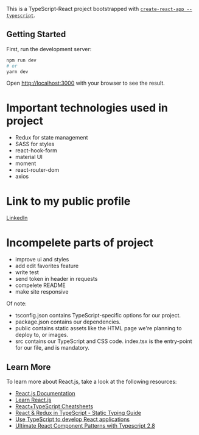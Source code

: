 This is a TypeScript-React project bootstrapped with [`create-react-app --typescript`](https://github.com/microsoft/TypeScript-React-Starter).

## Getting Started

First, run the development server:

```bash
npm run dev
# or
yarn dev
```

Open [http://localhost:3000](http://localhost:3000) with your browser to see the result.

# Important technologies used in project

- Redux for state management
- SASS for styles
- react-hook-form
- material UI
- moment
- react-router-dom
- axios

# Link to my public profile
[LinkedIn](https://ir.linkedin.com/in/paria-ebrahimpour-269ba41b2)

# Incompelete parts of project

- improve ui and styles
- add edit favorites feature
- write test
- send token in header in requests
- compelete README
- make site responsive


Of note:

- tsconfig.json contains TypeScript-specific options for our project.
- package.json contains our dependencies.
- public contains static assets like the HTML page we're planning to deploy to, or images.
- src contains our TypeScript and CSS code. index.tsx is the entry-point for our file, and is mandatory.

## Learn More

To learn more about React.js, take a look at the following resources:

- [React.js Documentation](https://reactjs.org/docs/getting-started.html) 
- [Learn React.js](https://reactjs.org/tutorial/tutorial.html) 
- [React+TypeScript Cheatsheets](https://github.com/typescript-cheatsheets/react-typescript-cheatsheet#reacttypescript-cheatsheets)
- [React & Redux in TypeScript - Static Typing Guide](https://github.com/piotrwitek/react-redux-typescript-guide#react--redux-in-typescript---static-typing-guide)
- [Use TypeScript to develop React applications](https://egghead.io/courses/use-typescript-to-develop-react-applications)
- [Ultimate React Component Patterns with Typescript 2.8](https://levelup.gitconnected.com/ultimate-react-component-patterns-with-typescript-2-8-82990c516935)
